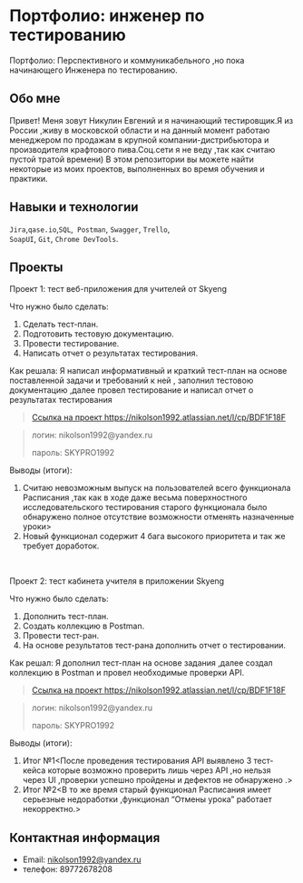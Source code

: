 # Портфолио: инженер по тестированию
Портфолио: Перспективного и коммуникабельного ,но пока начинающего Инженера по тестированию.

## Обо мне 

Привет! Меня зовут Никулин Евгений и я начинающий тестировщик.Я из России ,живу в московской области и на данный момент работаю менеджером по продажам в крупной компании-дистрибьютора и производителя крафтового пива.Соц.сети я не веду ,так как считаю пустой тратой времени)
В этом репозитории вы можете найти некоторые из моих проектов, выполненных во время обучения и практики.
<br>

## Навыки и технологии
``Jira``,``qase.io``,``SQL``,`` Postman``, ``Swagger``, ``Trello``, <br>
``SoapUI``, ``Git``, ``Chrome DevTools``.




## Проекты

<p> Проект 1: тест веб-приложения для учителей от Skyeng</p>
<p>Что нужно было сделать:<p>
<ol>
  <li>Cделать тест-план.</li>
  <li>Подготовить тестовую документацию.</li>
  <li>Провести тестирование.</li>
  <li>Написать отчет о результатах тестирования.</li>
</ol>

<p>Как решала: Я написал информативный и краткий тест-план на основе поставленной задачи и требований к ней , заполнил тестовою документацию ,далее провел тестирование и написал отчет о результатах тестирования <p>

>  <a href="https://fogen.notion.site/fogen/1-2-Web-REST-API-Postman-5f1700d11e1840b2a4e244b38cb0190f">Ссылка на проект  <https://nikolson1992.atlassian.net/l/cp/BDF1F18F>

> <p> логин: nikolson1992@yandex.ru </p>
> <p> пароль: SKYPRO1992 </p>
 
 <p>Выводы (итоги):<p>
<ol>
  <li>Считаю невозможным выпуск на пользователей всего функционала Расписания ,так как в ходе даже весьма поверхностного исследовательского тестирования старого функционала было обнаружено полное отсутствие возможности отменять назначенные уроки>
  <li>Новый функционал содержит 4 бага высокого приоритета и так же требует доработок.</li>
</ol>


<br> 

<p> Проект 2: тест кабинета учителя в приложении Skyeng</p>
<p>Что нужно было сделать:<p>
<ol>
  <li>Дополнить тест-план.</li>
  <li>Создать коллекцию в Postman.</li>
  <li>Провести тест-ран.</li>
  <li>На основе результатов тест-рана дополнить отчет о тестировании.</li>
</ol>

<p>Как решал: Я дополнил тест-план на основе задания ,далее создал коллекцию в Postman и провел необходимые проверки API. <p>

>  <a href="https://fogen.notion.site/fogen/1-2-Web-REST-API-Postman-5f1700d11e1840b2a4e244b38cb0190f">Ссылка на проект  <https://nikolson1992.atlassian.net/l/cp/BDF1F18F>

> <p> логин: nikolson1992@yandex.ru </p>
> <p> пароль: SKYPRO1992 </p>
  
 <p>Выводы (итоги):<p>
<ol>
  <li>Итог №1<После проведения тестирования API выявлено 3 тест-кейса которые возможно проверить лишь через API ,но нельзя через UI ,проверки успешно пройдены и дефектов не обнаружено .>
  <li>Итог №2<В то же время старый функционал Расписания имеет серьезные недоработки ,функционал “Отмены урока” работает некорректно.>
</ol>



## Контактная информация
- Email: nikolson1992@yandex.ru
- телефон: 89772678208
